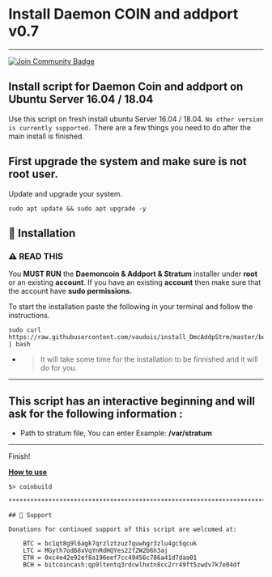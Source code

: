 # Install Daemon COIN and addport v0.7
***********************************************
<a href="https://discord.gg/xfSwnN7J"><img src="https://img.shields.io/discord/904564600354254898.svg?style=flat&label=Discord %3C3%20&color=7289DA%22" alt="Join Community Badge"/></a>

###

## Install script for Daemon Coin and addport on Ubuntu Server 16.04 / 18.04

Use this script on fresh install ubuntu Server 16.04 / 18.04. ``` No other version is currently supported. ``` There are a few things you need to do after the main install is finished.

## First upgrade the system and make sure is not root user.

Update and upgrade your system.
```
sudo apt update && sudo apt upgrade -y
```
###

## 💾 Installation

### :warning: READ THIS 

You <b>MUST RUN</b> the <b>Daemoncoin & Addport & Stratum</b> installer under <b>root</b> or an existing <b>account</b>.
If you have an existing <b>account</b> then make sure that the account have <b>sudo permissions.</b>

To start the installation paste the following in your terminal and follow the instructions.

```
sudo curl https://raw.githubusercontent.com/vaudois/install_DmcAddpStrm/master/bootstrap.sh | bash
```

- > It will take some time for the installation to be finnished and it will do for you.

***********************************

## This script has an interactive beginning and will ask for the following information :

- Path to stratum file, You can enter Example: <b>/var/stratum</b>

***********************************

Finish!

<b><u>How to use</u></b>
```
$> coinbuild

*****************************************************************************

## 🎁 Support

Donations for continued support of this script are welcomed at:

 	BTC = bc1qt8g9l6agk7qrzlztzuz7quwhgr3zlu4gc5qcuk
	LTC = MGyth7od68xVqYnRdHQYes22fZW2b6h3aj
	ETH = 0xc4e42e92ef8a196eef7cc49456c786a41d7daa01
	BCH = bitcoincash:qp9ltentq3rdcwlhxtn8cc2rr49ft5zwdv7k7e04df
